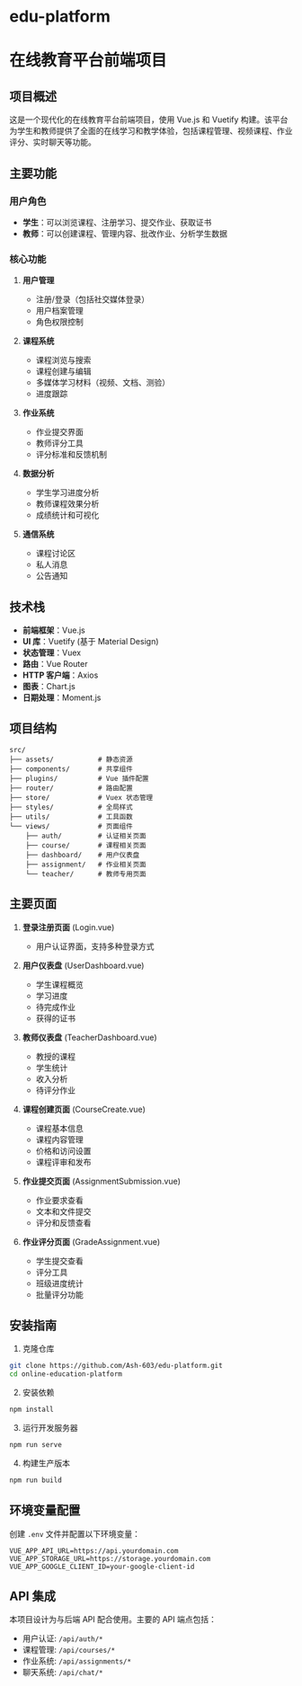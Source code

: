 # edu-platform
# 在线教育平台前端项目

## 项目概述

这是一个现代化的在线教育平台前端项目，使用 Vue.js 和 Vuetify 构建。该平台为学生和教师提供了全面的在线学习和教学体验，包括课程管理、视频课程、作业评分、实时聊天等功能。

## 主要功能

### 用户角色

- **学生**：可以浏览课程、注册学习、提交作业、获取证书
- **教师**：可以创建课程、管理内容、批改作业、分析学生数据

### 核心功能

1. **用户管理**
   - 注册/登录（包括社交媒体登录）
   - 用户档案管理
   - 角色权限控制

2. **课程系统**
   - 课程浏览与搜索
   - 课程创建与编辑
   - 多媒体学习材料（视频、文档、测验）
   - 进度跟踪

3. **作业系统**
   - 作业提交界面
   - 教师评分工具
   - 评分标准和反馈机制

4. **数据分析**
   - 学生学习进度分析
   - 教师课程效果分析
   - 成绩统计和可视化

5. **通信系统**
   - 课程讨论区
   - 私人消息
   - 公告通知

## 技术栈

- **前端框架**：Vue.js
- **UI 库**：Vuetify (基于 Material Design)
- **状态管理**：Vuex
- **路由**：Vue Router
- **HTTP 客户端**：Axios
- **图表**：Chart.js
- **日期处理**：Moment.js

## 项目结构

```
src/
├── assets/           # 静态资源
├── components/       # 共享组件
├── plugins/          # Vue 插件配置
├── router/           # 路由配置
├── store/            # Vuex 状态管理
├── styles/           # 全局样式
├── utils/            # 工具函数
└── views/            # 页面组件
    ├── auth/         # 认证相关页面
    ├── course/       # 课程相关页面
    ├── dashboard/    # 用户仪表盘
    ├── assignment/   # 作业相关页面
    └── teacher/      # 教师专用页面
```

## 主要页面

1. **登录注册页面** (Login.vue)
   - 用户认证界面，支持多种登录方式

2. **用户仪表盘** (UserDashboard.vue)
   - 学生课程概览
   - 学习进度
   - 待完成作业
   - 获得的证书

3. **教师仪表盘** (TeacherDashboard.vue)
   - 教授的课程
   - 学生统计
   - 收入分析
   - 待评分作业

4. **课程创建页面** (CourseCreate.vue)
   - 课程基本信息
   - 课程内容管理
   - 价格和访问设置
   - 课程评审和发布

5. **作业提交页面** (AssignmentSubmission.vue)
   - 作业要求查看
   - 文本和文件提交
   - 评分和反馈查看

6. **作业评分页面** (GradeAssignment.vue)
   - 学生提交查看
   - 评分工具
   - 班级进度统计
   - 批量评分功能

## 安装指南

1. 克隆仓库
```bash
git clone https://github.com/Ash-603/edu-platform.git
cd online-education-platform
```

2. 安装依赖
```bash
npm install
```

3. 运行开发服务器
```bash
npm run serve
```

4. 构建生产版本
```bash
npm run build
```

## 环境变量配置

创建 `.env` 文件并配置以下环境变量：

```
VUE_APP_API_URL=https://api.yourdomain.com
VUE_APP_STORAGE_URL=https://storage.yourdomain.com
VUE_APP_GOOGLE_CLIENT_ID=your-google-client-id
```

## API 集成

本项目设计为与后端 API 配合使用。主要的 API 端点包括：

- 用户认证: `/api/auth/*`
- 课程管理: `/api/courses/*`
- 作业系统: `/api/assignments/*`
- 聊天系统: `/api/chat/*`
